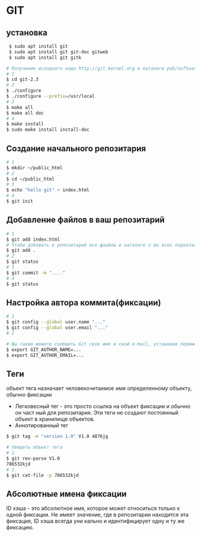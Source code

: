 # GIT

## установка

```bash
 $ sudo apt install git
 $ sudo apt install git git-doc gitweb
 $ sudo apt install git gitk
```

```bash
# Получение исходного кода http://git.kernel.org в каталоге pub/software/scm
# 1
$ cd git-2.3
# 2
$ ./configure
$ ./configure --prefix=/usr/local
# 3
$ make all
$ make all doc
# 4
$ make install
$ sudo make install install-doc
```

## Создание начального репозитария

```bash
# 1
$ mkdir ~/public_html
# 2
$ cd ~/public_html
# 3
$ echo "hello git" > index.html
# 4
$ git init
```

## Добавление файлов в ваш репозитарий

```bash
# 1
$ git add index.html
# Чтоби добавить в репозитарий все фаайлы в каталоге о во всех подкаталогах
$ git add .
# 2
$ git status
# 3
$ git commit -m "...."
# 4
$ git status
```

## Настройка автора коммита(фиксации)

```bash
# 1
$ git config --global user.name "..."
$ git config --global user.email "..."
# 2
```

```bash
# Вы также можете сообщить Git свое имя и свой e-mail, установив перемен­ные окружения
$ export GIТ_AUTHOR_NAME=...
$ export GIТ_AUTHOR_EMAIL=...
```

## Теги

объект тега назначает человекочитаемое имя определенному объек­ту, обычно фиксации

- Легковесный тег - это просто ссылка на объект фиксации и обычно он част­
  ный для репозитария. Эти теги не создают постоянный объект в хранилище
  объектов.
- Аннотированный тег

```bash
$ git tag -m "version 1.0" V1.0 4876jg
```

```bash
# Увидеть объект тега
# 1
$ git rev-parse V1.0
786532kjd
# 2
$ git cat-file -p 786532kjd
```

## Абсолютные имена фиксации

ID хэша - это абсо­лютное имя, которое может относиться только к одной фиксации. Не имеет
значение, где в репозитарии находится эта фиксация, ID хэша всегда уни­
кально и идентифицирует одну и ту же фиксацию.
